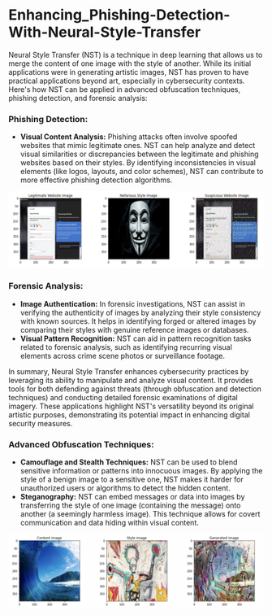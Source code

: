 # Enhancing_Phishing-Detection-With-Neural-Style-Transfer

Neural Style Transfer (NST) is a technique in deep learning that allows us to merge the content of one image with the style of another. While its initial applications were in generating artistic images, NST has proven to have practical applications beyond art, especially in cybersecurity contexts. Here's how NST can be applied in advanced obfuscation techniques, phishing detection, and forensic analysis:

### Phishing Detection:
- **Visual Content Analysis:** Phishing attacks often involve spoofed websites that mimic legitimate ones. NST can help analyze and detect visual similarities or discrepancies between the legitimate and phishing websites based on their styles. By identifying inconsistencies in visual elements (like logos, layouts, and color schemes), NST can contribute to more effective phishing detection algorithms.

![nefarious_website_clong](img/website_style_change.png)

### Forensic Analysis:
- **Image Authentication:** In forensic investigations, NST can assist in verifying the authenticity of images by analyzing their style consistency with known sources. It helps in identifying forged or altered images by comparing their styles with genuine reference images or databases.
- **Visual Pattern Recognition:** NST can aid in pattern recognition tasks related to forensic analysis, such as identifying recurring visual elements across crime scene photos or surveillance footage.

In summary, Neural Style Transfer enhances cybersecurity practices by leveraging its ability to manipulate and analyze visual content. It provides tools for both defending against threats (through obfuscation and detection techniques) and conducting detailed forensic examinations of digital imagery. These applications highlight NST's versatility beyond its original artistic purposes, demonstrating its potential impact in enhancing digital security measures.

### Advanced Obfuscation Techniques:
- **Camouflage and Stealth Techniques:** NST can be used to blend sensitive information or patterns into innocuous images. By applying the style of a benign image to a sensitive one, NST makes it harder for unauthorized users or algorithms to detect the hidden content.
- **Steganography:** NST can embed messages or data into images by transferring the style of one image (containing the message) onto another (a seemingly harmless image). This technique allows for covert communication and data hiding within visual content.

![surf_art](img/teahupoo_basquiet_1.png)
